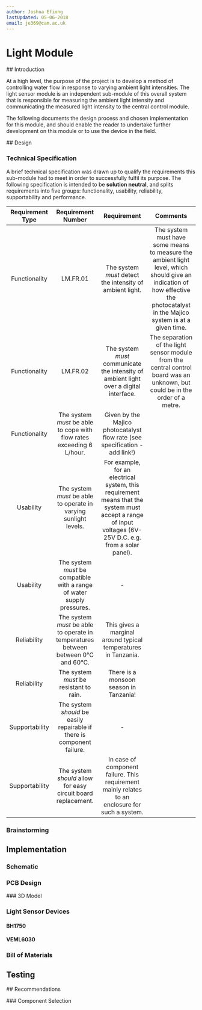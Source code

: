 ```yaml
---
author: Joshua Efiong
lastUpdated: 05-06-2018
email: je369@cam.ac.uk
---
```


# Light Module

## Introduction

At a high level, the purpose of the project is to develop a method of controlling water flow in response to varying ambient light intensities. The light sensor module is an independent sub-module of this overall system that is responsible for measuring the ambient light intensity and communicating the measured light intensity to the central control module.

The following documents the design process and chosen implementation for this module, and should enable the reader to undertake further development on this module or to use the device in the field.

## Design

### Technical Specification

A brief technical specification was drawn up to qualify the requirements this sub-module had to meet in order to successfully fulfil its purpose. The following specification is intended to be **solution neutral**, and splits requirements into five groups: functionality, usability, reliability, supportability and performance.

| Requirement Type | Requirement Number | Requirement | Comments |
| :---: | :---: | :---: | :---: | 
| Functionality | LM.FR.01 | The system *must* detect the intensity of ambient light. | The system must have some means to measure the ambient light level, which should give an indication of how effective the photocatalyst in the Majico system is at a given time. |
| Functionality | LM.FR.02 | The system *must* communicate the intensity of ambient light over a digital interface. | The separation of the light sensor module from the central control board was an unknown, but could be in the order of a metre. |
| Functionality | The system *must* be able to cope with flow rates exceeding 6 L/hour. | Given by the Majico photocatalyst flow rate (see specification - add link!)|
| Usability | The system *must* be able to operate in varying sunlight levels. | For example, for an electrical system, this requirement means that the system must accept a range of input voltages (6V-25V D.C. e.g. from a solar panel).|
| Usability | The system *must* be compatible with a range of water supply pressures. | - |
| Reliability | The system *must* be able to operate in temperatures between between 0&deg;C and  60&deg;C. | This gives a marginal around typical temperatures in Tanzania. |
| Reliability | The system *must* be resistant to rain. | There is a monsoon season in Tanzania!|
| Supportability | The system *should* be easily repairable if there is component failure. | - 
| Supportability | The system *should* allow for easy circuit board replacement. | In case of component failure. This requirement mainly relates to an enclosure for such a system. |

### Brainstorming

## Implementation

### Schematic

### PCB Design

### 3D Model

### Light Sensor Devices

#### BH1750

#### VEML6030

### Bill of Materials

## Testing

## Recommendations

### Component Selection

